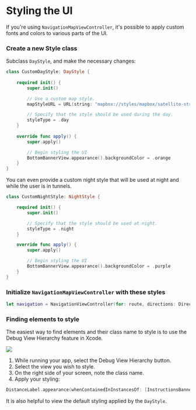 # Styling the UI

If you're using `NavigationMapViewController`, it's possible to apply custom fonts and colors to various parts of the UI.

### Create a new Style class

Subclass `DayStyle`, and make the necessary changes:

```swift
class CustomDayStyle: DayStyle {
    
    required init() {
        super.init()

        // Use a custom map style.
        mapStyleURL = URL(string: "mapbox://styles/mapbox/satellite-streets-v9")!

        // Specify that the style should be used during the day.
        styleType = .day
    }
    
    override func apply() {
        super.apply()

        // Begin styling the UI
        BottomBannerView.appearance().backgroundColor = .orange
    }
}
```

You can even provide a custom night style that will be used at night and while the user is in tunnels.

```swift
class CustomNightStyle: NightStyle {

    required init() {
        super.init()

        // Specify that the style should be used at night.
        styleType = .night
    }

    override func apply() {
        super.apply()

        // Begin styling the UI
        BottomBannerView.appearance().backgroundColor = .purple
    }
}
```

### Initialize `NavigationMapViewController` with these styles

```swift
let navigation = NavigationViewController(for: route, directions: Directions, styles: [CustomDayStyle(), CustomNightStyle()], locationManager: nil)
```

### Finding elements to style

The easiest way to find elements and their class name to style is to use the Debug View Hierarchy feature in Xcode.

<img src="img/view-hierarchy.png" />


1. While running your app, select the Debug View Hierarchy button.
2. Select the view you wish to style.
3. On the right side of your screen, note the class name.
4. Apply your styling:

```swift
DistanceLabel.appearance(whenContainedInInstancesOf: [InstructionsBannerView.self]).unitTextColor = .red
```

It is also helpful to view the default styling applied by the `DayStyle`.